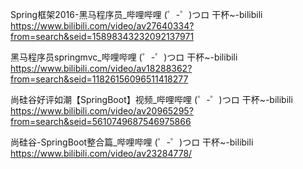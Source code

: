 Spring框架2016-黑马程序员_哔哩哔哩 (゜-゜)つロ 干杯~-bilibili
https://www.bilibili.com/video/av27640334?from=search&seid=15898343232092137971



黑马程序员springmvc_哔哩哔哩 (゜-゜)つロ 干杯~-bilibili
https://www.bilibili.com/video/av18288362?from=search&seid=11826156096511418277



尚硅谷好评如潮【SpringBoot】视频_哔哩哔哩 (゜-゜)つロ 干杯~-bilibili
https://www.bilibili.com/video/av20965295?from=search&seid=5610749687546975866



尚硅谷-SpringBoot整合篇_哔哩哔哩 (゜-゜)つロ 干杯~-bilibili
https://www.bilibili.com/video/av23284778/





